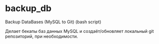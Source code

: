 # backup_db
Backup DataBases (MySQL to Git) (bash script)

Делает бекапы баз данных MySQL и создаёт/обновляет локальный git репозиторий, при необходимости.